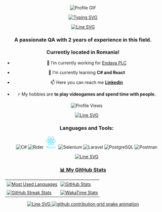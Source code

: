 <div align="center">
  <!-- Profile GIF -->
  <img src="testing.gif" alt="Profile GIF" ">

  <!-- Introduction Section -->
 <p align="center">
  <a href="https://git.io/typing-svg">
    <img src="https://readme-typing-svg.demolab.com?font=Fira+Code&weight=900&size=25&duration=1000&pause=1000&center=true&vCenter=true&random=false&width=435&lines=Hi+%F0%9F%91%8B;I'm+Ionut+Cioncu" alt="Typing SVG">
  </a>
  <p align="center">
  <a href="https://git.io/typing-svg">
    <img src="https://user-images.githubusercontent.com/73097560/115834477-dbab4500-a447-11eb-908a-139a6edaec5c.gif" alt="Line SVG">
  </a>
  

<h3 align="center">A passionate QA with 2 years of experience in this field. <br/><br/> Currently located in Romania!</h3>


- 🔭 I’m currently working for [Endava PLC](https://www.endava.com/)
- 🌱 I’m currently learning **C# and React**
- 📫 Here you can reach me **[Linkedin](https://www.linkedin.com/in/cioncu/)**
- ⚡ My hobbies are **to play videogames and spend time with people.**
  

  <!-- Badges and Views -->
  <img src="https://komarev.com/ghpvc/?username=aeonftw&label=Profile%20views&color=0e75b6&style=flat" alt="Profile Views">

  </a>
  <p align="center">
  <a href="https://git.io/typing-svg">
    <img src="https://user-images.githubusercontent.com/73097560/115834477-dbab4500-a447-11eb-908a-139a6edaec5c.gif" alt="Line SVG">
  </a>
  <!-- Languages and Tools Section -->
  <h3>Languages and Tools:</h3>
  <p>
    <img src="https://upload.wikimedia.org/wikipedia/commons/thumb/b/bd/Logo_C_sharp.svg/256px-Logo_C_sharp.svg.png" alt="C#" width="40" height="40">
     <img src="https://upload.wikimedia.org/wikipedia/commons/6/6e/JetBrains_Rider_Icon.svg" alt="Rider" width="40" height="40">
    <img src="https://raw.githubusercontent.com/devicons/devicon/master/icons/react/react-original-wordmark.svg" alt="React" width="40" height="40">
    <img src="https://www.svgrepo.com/show/354321/selenium.svg" alt="Selenium" width="40" height="40">
    <img src="https://cdn.worldvectorlogo.com/logos/laravel-2.svg" alt="Laravel" width="40" height="40">
    <img src="https://upload.wikimedia.org/wikipedia/commons/thumb/2/29/Postgresql_elephant.svg/800px-Postgresql_elephant.svg.png" alt="PostgreSQL" width="40" height="40">
    <img src="https://www.vectorlogo.zone/logos/getpostman/getpostman-icon.svg" alt="Postman" width="40" height="40">
  </p>

  </a>
  <p align="center">
  <a href="https://git.io/typing-svg">
    <img src="https://user-images.githubusercontent.com/73097560/115834477-dbab4500-a447-11eb-908a-139a6edaec5c.gif" alt="Line SVG">


<div align="center">
  <h3>📊 My GitHub Stats</h3>
  <table style="width: 100%; table-layout: fixed; border-collapse: collapse;">
    <tr>
      <td style="padding: 5px; vertical-align: top;">
        <img src="https://github-readme-stats.vercel.app/api/top-langs/?username=aeonftw&layout=compact&theme=react" alt="Most Used Languages" style="width: 100%; display: block; border: 0;">
      </td>
      <td style="padding: 5px; vertical-align: top;">
        <img src="https://github-readme-stats.vercel.app/api?username=aeonftw&show_icons=true&theme=react" alt="GitHub Stats" style="width: 100%; display: block; border: 0;">
      </td>
    </tr>
    <tr>
      <td style="padding: 5px; vertical-align: top;">
        <img src="https://github-readme-streak-stats.herokuapp.com/?user=aeonftw&theme=react" alt="GitHub Streak Stats" style="width: 100%; display: block; border: 0;">
      </td>
      <td style="padding: 5px; vertical-align: top;">
        <img src="https://github-readme-stats.vercel.app/api/wakatime?username=aeonftw&layout=compact&theme=react" alt="WakaTime Stats" style="width: 100%; display: block; border: 0;">
      </td>
    </tr>
  </table>
</div>
<img src="https://user-images.githubusercontent.com/73097560/115834477-dbab4500-a447-11eb-908a-139a6edaec5c.gif" alt="Line SVG">

<picture>
  <source media="(prefers-color-scheme: dark)" srcset="https://raw.githubusercontent.com/aeonftw/aeonftw/output/github-contribution-grid-snake-dark.svg">
  <source media="(prefers-color-scheme: light)" srcset="https://raw.githubusercontent.com/aeonftw/aeonftw/output/github-contribution-grid-snake.svg">
  <img alt="github contribution grid snake animation" src="https://raw.githubusercontent.com/aeonftw/aeonftw/output/github-contribution-grid-snake.svg">
</picture>
